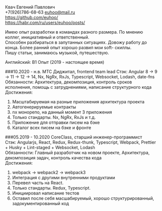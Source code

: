 Квач Евгений Павлович  
+7(926)786-68-63
euhoo@mail.ru  
https://github.com/euhoo/  
https://habr.com/ru/users/euhoo/posts/  

Имею опыт разработки в командах разного размера. По мнению коллег, инициативный и ответственный.  
Способен разбираться в запутанных ситуациях. Довожу работу до конца. Более ранний опыт хорошо развил мои soft- скиллы.  
Пишу статьи, занимаюсь музыкой, путешествую.  

Английский: B1
Опыт (2019 - настоящее время)

###10.2020 - н.в.  МТС Диджитал, frontend team lead
Стэк: Angular 8 -> 9 -> 11 -> 12 -> 14, Nx, NgRx, RxJs, Typescript, Websocket, Lodash, date-fns   
Обязанности: Архитектура, декомпозиция, контроль сроков исполнения, помощь с затруднениями, написание структурного кода  
Достижения: 
1. Масштабируемая на разные приложения архитектура проекта
2. Автогенерируемые контракты
3. nx монорепо, на данный момент 3 приложения
4. Только стандарты. Nx, NgRx, RxJs и т.д. 
5. Приложение для отправки писем на бэке
6. Каталог всех писем на бэке и фронте  


###05.2019 - 10.2020 CoreClass, старший инженер-программист  
Стэк: Angularjs, React, Redux, Redux-thunk, Typescript, Webpack, Prettier + Husky + Lint-staged + Websocket, Lodash  
Обязанности: Главный разработчик на новом проекте, Архитектура, декомпозиция задач, контроль качества кода  
Достижения:
1. webpack -> webpack2 -> webpack3 
2. Интеграция с другими внутренними продуктами
3. Перевел часть на React. 
4. Только стандарты. Redux, Typescript.
5. Инициировал написание тестов  
6. Оставил после себя масшабируемый, хорошо структурированный, задокументированный код

  


